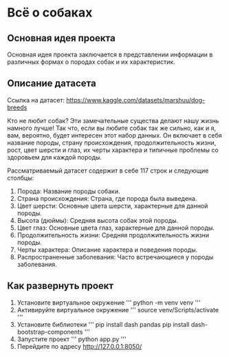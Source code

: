 # Всё о собаках
## Основная идея проекта
Основная идея проекта заключается в представлении информации в различных формах о породах собак и их характеристик.
## Описание датасета
Ссылка на датасет: https://www.kaggle.com/datasets/marshuu/dog-breeds

Кто не любит собак? Эти замечательные существа делают нашу жизнь намного лучше! Так что, если вы любите собак так же сильно, как и я, вам, вероятно, будет интересен этот набор данных.
Он включает в себя название породы, страну происхождения, продолжительность жизни, рост, цвет шерсти и глаз, их черты характера и типичные проблемы со здоровьем для каждой породы.

Рассматриваемый датасет содержит в себе 117 строк и следующие столбцы:
1. Порода: Название породы собаки.
2. Страна происхождения: Страна, где порода была выведена.
3. Цвет шерсти: Основные цвета шерсти, характерные для данной породы.
4. Высота (дюймы): Средняя высота собак этой породы.
5. Цвет глаз: Основные цвета глаз, характерные для данной породы.
6. Продолжительность жизни: Средняя продолжительность жизни породы.
7. Черты характера: Описание характера и поведения породы.
8. Распространенные заболевания: Часто встречающиеся у породы заболевания.

## Как развернуть проект
1. Установите виртуальное окружение
'''
python -m venv venv
'''
2. Активируйте виртуальное окружение
'''
source venv/Scripts/activate
'''
3. Установите библиотеки
'''
pip install dash pandas
pip install dash-bootstrap-components
'''
4. Запустите проект
'''
python app.py
'''
5. Перейдите по адресу http://127.0.0.1:8050/
